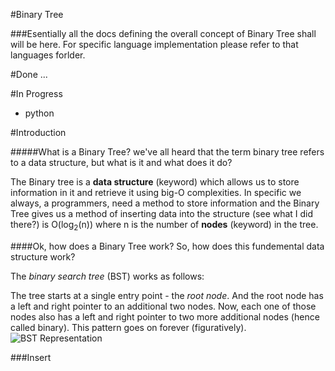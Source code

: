 #Binary Tree

###Esentially all the docs defining the overall concept of Binary Tree shall will be here. For specific language implementation please refer to that languages forlder.

#Done
...

#In Progress
* python

#Introduction

#####What is a Binary Tree?
we've all heard that the term binary tree refers to a data structure, but what is it and what does it do?

The Binary tree is a **data structure** (keyword) which allows us to store information in it and retrieve it using big-O complexities. In specific we always, a programmers, need a method to store information and the Binary Tree gives us a method of inserting data into the structure (see what I did there?) is O(log<sub>2</sub>(n)) where n is the number of **nodes** (keyword) in the tree.

####Ok, how does a Binary Tree work?
So, how does this fundemental data structure work?

The *binary search tree* (BST) works as follows:

The tree starts at a single entry point - the *root node*. And the root node has a left and right pointer to an additional two nodes. Now, each one of those nodes also has a left and right pointer to two more additional nodes (hence called binary). This pattern goes on forever (figuratively). 
![BST Representation](http://i.stack.imgur.com/9XeYs.png)

###Insert

